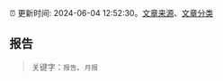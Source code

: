 :alarm_clock: 更新时间: 2024-06-04 12:52:30。[文章来源](/README.md)、[文章分类](/TAGS.md)

## 报告


> 关键字：`报告`、`月报`



